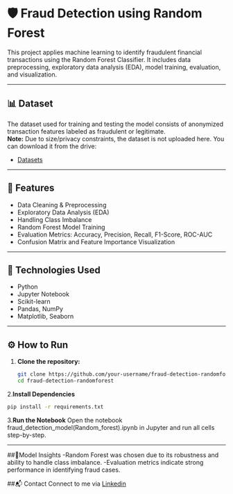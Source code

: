 # 🛡️ Fraud Detection using Random Forest

This project applies machine learning to identify fraudulent financial transactions using the Random Forest Classifier. It includes data preprocessing, exploratory data analysis (EDA), model training, evaluation, and visualization.

---
## 📊 Dataset

The dataset used for training and testing the model consists of anonymized transaction features labeled as fraudulent or legitimate.  
**Note:** Due to size/privacy constraints, the dataset is not uploaded here.
You can download it from the drive:
- [Datasets](https://drive.google.com/drive/folders/1w49__1jmXuPhkGtbvzCHmhQ5mbnddhqG)
---

## 🚀 Features

- Data Cleaning & Preprocessing
- Exploratory Data Analysis (EDA)
- Handling Class Imbalance
- Random Forest Model Training
- Evaluation Metrics: Accuracy, Precision, Recall, F1-Score, ROC-AUC
- Confusion Matrix and Feature Importance Visualization

---

## 🧠 Technologies Used

- Python
- Jupyter Notebook
- Scikit-learn
- Pandas, NumPy
- Matplotlib, Seaborn

---

## ⚙️ How to Run

1. **Clone the repository:**
   ```bash
   git clone https://github.com/your-username/fraud-detection-randomforest.git
   cd fraud-detection-randomforest
2.**Install Dependencies**
```bash
pip install -r requirements.txt
```
3.**Run the Notebook**
Open the notebook fraud_detection_model(Random_forest).ipynb in Jupyter and run all cells step-by-step.

---

##📌Model Insights
-Random Forest was chosen due to its robustness and ability to handle class imbalance.
-Evaluation metrics indicate strong performance in identifying fraud cases.

##📬 Contact
Connect to me via [Linkedin](https://www.linkedin.com/in/saivarshini-donthireddy/)


